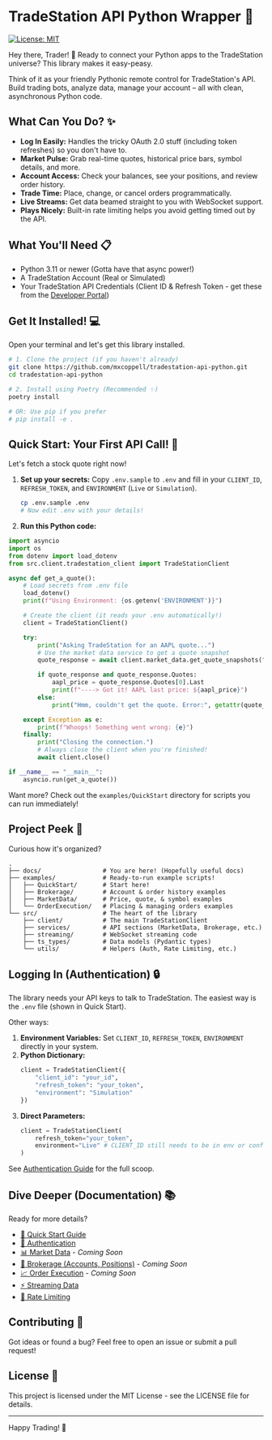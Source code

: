 # TradeStation API Python Wrapper 🚀

[![License: MIT](https://img.shields.io/badge/License-MIT-yellow.svg)](https://opensource.org/licenses/MIT)

Hey there, Trader! 👋 Ready to connect your Python apps to the TradeStation universe? This library makes it easy-peasy.

Think of it as your friendly Pythonic remote control for TradeStation's API. Build trading bots, analyze data, manage your account – all with clean, asynchronous Python code.

## What Can You Do? ✨

*   **Log In Easily:** Handles the tricky OAuth 2.0 stuff (including token refreshes) so you don't have to.
*   **Market Pulse:** Grab real-time quotes, historical price bars, symbol details, and more.
*   **Account Access:** Check your balances, see your positions, and review order history.
*   **Trade Time:** Place, change, or cancel orders programmatically.
*   **Live Streams:** Get data beamed straight to you with WebSocket support.
*   **Plays Nicely:** Built-in rate limiting helps you avoid getting timed out by the API.

## What You'll Need 📋

*   Python 3.11 or newer (Gotta have that async power!)
*   A TradeStation Account (Real or Simulated)
*   Your TradeStation API Credentials (Client ID & Refresh Token - get these from the [Developer Portal](https://developer.tradestation.com/))

## Get It Installed! 💻

Open your terminal and let's get this library installed.

```bash
# 1. Clone the project (if you haven't already)
git clone https://github.com/mxcoppell/tradestation-api-python.git
cd tradestation-api-python

# 2. Install using Poetry (Recommended ✨)
poetry install

# OR: Use pip if you prefer
# pip install -e .
```

## Quick Start: Your First API Call! 🚀

Let's fetch a stock quote right now!

1.  **Set up your secrets:** Copy `.env.sample` to `.env` and fill in your `CLIENT_ID`, `REFRESH_TOKEN`, and `ENVIRONMENT` (`Live` or `Simulation`).
    ```bash
    cp .env.sample .env
    # Now edit .env with your details!
    ```
2.  **Run this Python code:**

```python
import asyncio
import os
from dotenv import load_dotenv
from src.client.tradestation_client import TradeStationClient

async def get_a_quote():
    # Load secrets from .env file
    load_dotenv()
    print(f"Using Environment: {os.getenv('ENVIRONMENT')}")

    # Create the client (it reads your .env automatically!)
    client = TradeStationClient()

    try:
        print("Asking TradeStation for an AAPL quote...")
        # Use the market data service to get a quote snapshot
        quote_response = await client.market_data.get_quote_snapshots("AAPL")

        if quote_response and quote_response.Quotes:
            aapl_price = quote_response.Quotes[0].Last
            print(f"----> Got it! AAPL last price: ${aapl_price}")
        else:
            print("Hmm, couldn't get the quote. Error:", getattr(quote_response, 'Errors', 'Unknown error'))

    except Exception as e:
        print(f"Whoops! Something went wrong: {e}")
    finally:
        print("Closing the connection.")
        # Always close the client when you're finished!
        await client.close()

if __name__ == "__main__":
    asyncio.run(get_a_quote())
```

Want more? Check out the `examples/QuickStart` directory for scripts you can run immediately!

## Project Peek 👀

Curious how it's organized?

```
.
├── docs/                 # You are here! (Hopefully useful docs)
├── examples/             # Ready-to-run example scripts!
│   ├── QuickStart/       # Start here!
│   ├── Brokerage/        # Account & order history examples
│   ├── MarketData/       # Price, quote, & symbol examples
│   └── OrderExecution/   # Placing & managing orders examples
└── src/                  # The heart of the library
    ├── client/           # The main TradeStationClient
    ├── services/         # API sections (MarketData, Brokerage, etc.)
    ├── streaming/        # WebSocket streaming code
    ├── ts_types/         # Data models (Pydantic types)
    └── utils/            # Helpers (Auth, Rate Limiting, etc.)
```

## Logging In (Authentication) 🔒

The library needs your API keys to talk to TradeStation. The easiest way is the `.env` file (shown in Quick Start).

Other ways:

1.  **Environment Variables:** Set `CLIENT_ID`, `REFRESH_TOKEN`, `ENVIRONMENT` directly in your system.
2.  **Python Dictionary:**
    ```python
    client = TradeStationClient({
        "client_id": "your_id",
        "refresh_token": "your_token",
        "environment": "Simulation"
    })
    ```
3.  **Direct Parameters:**
    ```python
    client = TradeStationClient(
        refresh_token="your_token",
        environment="Live" # CLIENT_ID still needs to be in env or config
    )
    ```

See [Authentication Guide](docs/authentication.md) for the full scoop.

## Dive Deeper (Documentation) 📚

Ready for more details?

*   [🚀 Quick Start Guide](docs/quick_start.md)
*   [🔑 Authentication](docs/authentication.md)
*   [📊 Market Data](docs/market_data.md) - *Coming Soon*
*   [💼 Brokerage (Accounts, Positions)](docs/brokerage.md) - *Coming Soon*
*   [📈 Order Execution](docs/order_execution.md) - *Coming Soon*
*   [⚡ Streaming Data](docs/streaming.md)
*   [🚦 Rate Limiting](docs/rate_limiting.md)

## Contributing 🤝

Got ideas or found a bug? Feel free to open an issue or submit a pull request!

## License 📜

This project is licensed under the MIT License - see the LICENSE file for details.

---

Happy Trading! 🎉 